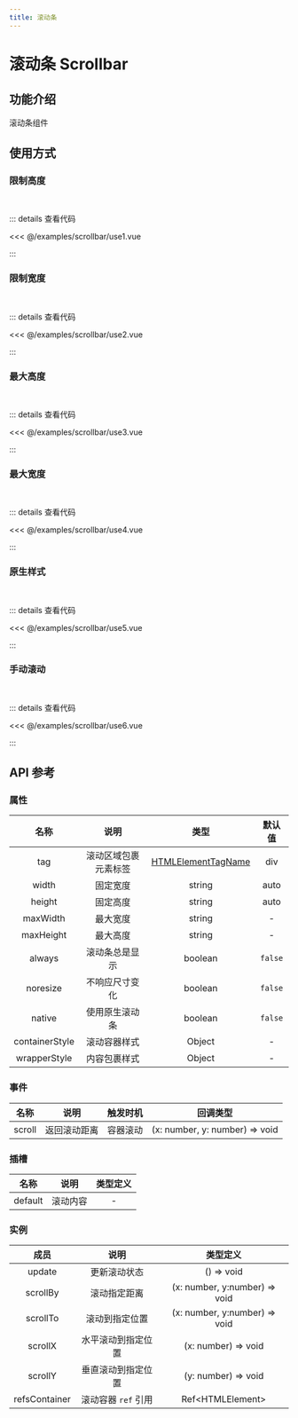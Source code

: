 ```yaml
---
title: 滚动条
---
```


# 滚动条 Scrollbar

## 功能介绍

滚动条组件

## 使用方式

### 限制高度

<br />
<ScrollbarUse1 />

::: details 查看代码

<<< @/examples/scrollbar/use1.vue

:::

### 限制宽度

<br />
<ScrollbarUse2 />

::: details 查看代码

<<< @/examples/scrollbar/use2.vue

:::

### 最大高度

<br />
<ScrollbarUse3 />

::: details 查看代码

<<< @/examples/scrollbar/use3.vue

:::

### 最大宽度

<br />
<ScrollbarUse4 />

::: details 查看代码

<<< @/examples/scrollbar/use4.vue

:::

### 原生样式

<br />
<ScrollbarUse5 />

::: details 查看代码

<<< @/examples/scrollbar/use5.vue

:::

### 手动滚动

<br />
<ScrollbarUse6 />

::: details 查看代码

<<< @/examples/scrollbar/use6.vue

:::

## API 参考

### 属性

|      名称      |         说明         |                                 类型                                  | 默认值  |
| :------------: | :------------------: | :-------------------------------------------------------------------: | :-----: |
|      tag       | 滚动区域包裹元素标签 | [HTMLElementTagName](/examples/text/index.md#htmlelementtagname-type) |   div   |
|     width      |       固定宽度       |                                string                                 |  auto   |
|     height     |       固定高度       |                                string                                 |  auto   |
|    maxWidth    |       最大宽度       |                                string                                 |    -    |
|   maxHeight    |       最大高度       |                                string                                 |    -    |
|     always     |    滚动条总是显示    |                                boolean                                | `false` |
|    noresize    |    不响应尺寸变化    |                                boolean                                | `false` |
|     native     |    使用原生滚动条    |                                boolean                                | `false` |
| containerStyle |     滚动容器样式     |                                Object                                 |    -    |
|  wrapperStyle  |     内容包裹样式     |                                Object                                 |    -    |

### 事件

|  名称  |     说明     | 触发时机 |            回调类型            |
| :----: | :----------: | :------: | :----------------------------: |
| scroll | 返回滚动距离 | 容器滚动 | (x: number, y: number) => void |

### 插槽

|  名称   |   说明   | 类型定义 |
| :-----: | :------: | :------: |
| default | 滚动内容 |    -     |

### 实例

|     成员      |        说明         |           类型定义            |
| :-----------: | :-----------------: | :---------------------------: |
|    update     |    更新滚动状态     |          () => void           |
|   scrollBy    |    滚动指定距离     | (x: number, y:number) => void |
|   scrollTo    |   滚动到指定位置    | (x: number, y:number) => void |
|    scrollX    | 水平滚动到指定位置  |      (x: number) => void      |
|    scrollY    | 垂直滚动到指定位置  |      (y: number) => void      |
| refsContainer | 滚动容器 `ref` 引用 |       Ref\<HTMLElement>       |

<script setup>
import ScrollbarUse1 from './use1.vue';
import ScrollbarUse2 from './use2.vue';
import ScrollbarUse3 from './use3.vue';
import ScrollbarUse4 from './use4.vue';
import ScrollbarUse5 from './use5.vue';
import ScrollbarUse6 from './use6.vue';
</script>
